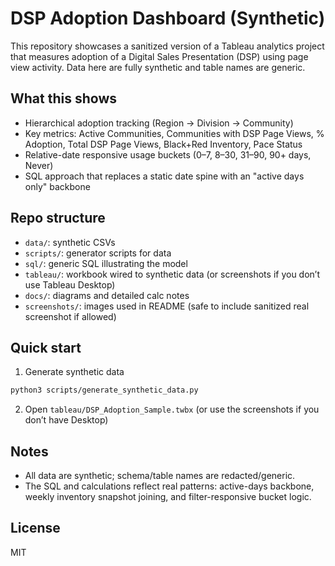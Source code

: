 # DSP Adoption Dashboard (Synthetic)

This repository showcases a sanitized version of a Tableau analytics project that measures adoption of a Digital Sales Presentation (DSP) using page view activity. Data here are fully synthetic and table names are generic.

## What this shows
- Hierarchical adoption tracking (Region → Division → Community)
- Key metrics: Active Communities, Communities with DSP Page Views, % Adoption, Total DSP Page Views, Black+Red Inventory, Pace Status
- Relative-date responsive usage buckets (0–7, 8–30, 31–90, 90+ days, Never)
- SQL approach that replaces a static date spine with an "active days only" backbone

## Repo structure
- `data/`: synthetic CSVs
- `scripts/`: generator scripts for data
- `sql/`: generic SQL illustrating the model
- `tableau/`: workbook wired to synthetic data (or screenshots if you don’t use Tableau Desktop)
- `docs/`: diagrams and detailed calc notes
- `screenshots/`: images used in README (safe to include sanitized real screenshot if allowed)

## Quick start
1) Generate synthetic data
```bash
python3 scripts/generate_synthetic_data.py
```
2) Open `tableau/DSP_Adoption_Sample.twbx` (or use the screenshots if you don’t have Desktop)

## Notes
- All data are synthetic; schema/table names are redacted/generic.
- The SQL and calculations reflect real patterns: active-days backbone, weekly inventory snapshot joining, and filter-responsive bucket logic.

## License
MIT
